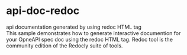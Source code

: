 # api-doc-redoc
api documentation generated by using redoc HTML tag <br/>
This sample demonstrates how to generate interactive documention for your OpneAPI spec doc using the redoc HTML tag. Redoc tool is the community edition of the Redocly suite of tools.
